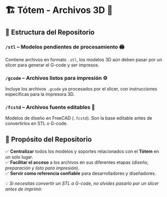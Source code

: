 # 🏗️ Tótem - Archivos 3D 📁  

## 📂 Estructura del Repositorio  

### **`/stl`** – Modelos pendientes de procesamiento 🖨️  
Contiene archivos en formato `.stl`, los modelos 3D aún deben pasar por un slicer para generar el G-code y ser impresos.  

### **`/gcode`** – Archivos listos para impresión ⚙️  
Incluye los archivos `.gcode` ya procesados por el slicer, con instrucciones específicas para la impresora 3D.  

### **`/fcstd`** – Archivos fuente editables 🎨  
Modelos de diseño en FreeCAD (`.fcstd`). Son la base editable antes de convertirlos en STL o G-code.  

## 🚀 Propósito del Repositorio  

✅ **Centralizar** todos los modelos y soportes relacionados con el **Tótem** en un solo lugar.  
✅ **Facilitar el acceso** a los archivos en sus diferentes etapas (*diseño, preparación y listo para impresión*).  
✅ **Servir como referencia confiable** para desarrolladores y diseñadores.  

💡 *Si necesitas convertir un STL a G-code, no olvides pasarlo por un slicer antes de imprimir.*  


